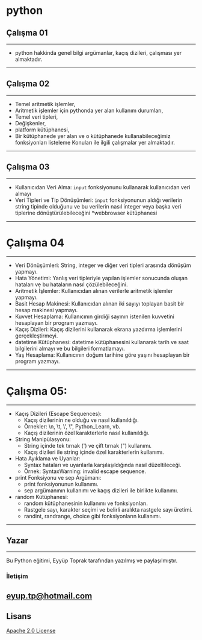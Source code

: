 # python 
## Çalışma  01 
---
* python hakkinda genel bilgi argümanlar, kaçış dizileri, çalışması yer almaktadır.
---
## Çalışma 02 
---
* Temel aritmetik işlemler,
* Aritmetik işlemler için pythonda yer alan kullanım durumları, 
* Temel veri tipleri,
* Değişkenler,
* platform kütüphanesi, 
* Bir kütüphanede yer alan ve o kütüphanede kullanabileceğimiz fonksiyonları listeleme
Konuları ile ilgili çalışmalar yer almaktadır.
---
## Çalışma 03
---
* Kullanıcıdan Veri Alma: `input` fonksiyonunu kullanarak kullanıcıdan veri almayı
* Veri Tipleri ve Tip Dönüşümleri: `input` fonksiyonunun aldığı verilerin string tipinde olduğunu ve bu verilerin nasıl integer veya başka veri tiplerine dönüştürülebileceğini
*webbrowser kütüphanesi
---
# Çalışma 04
---
* Veri Dönüşümleri: String, integer ve diğer veri tipleri arasında dönüşüm yapmayı.
* Hata Yönetimi: Yanlış veri tipleriyle yapılan işlemler sonucunda oluşan hataları ve bu hataların nasıl çözülebileceğini.
* Aritmetik İşlemler: Kullanıcıdan alınan verilerle aritmetik işlemler yapmayı.
* Basit Hesap Makinesi: Kullanıcıdan alınan iki sayıyı toplayan basit bir hesap makinesi yapmayı.
* Kuvvet Hesaplama: Kullanıcının girdiği sayının istenilen kuvvetini hesaplayan bir program yazmayı.
* Kaçış Dizileri: Kaçış dizilerini kullanarak ekrana yazdırma işlemlerini gerçekleştirmeyi.
* datetime Kütüphanesi: datetime kütüphanesini kullanarak tarih ve saat bilgilerini almayı ve bu bilgileri formatlamayı.
* Yaş Hesaplama: Kullanıcının doğum tarihine göre yaşını hesaplayan bir program yazmayı.
---

# Çalışma 05:

---
* Kaçış Dizileri (Escape Sequences):
  * Kaçış dizilerinin ne olduğu ve nasıl kullanıldığı.
  * Örnekler: \\n, \\t, \\', \\\", Python_Learn, vb.
  * Kaçış dizilerinin özel karakterlerle nasıl kullanıldığı.
* String Manipülasyonu:
  * String içinde tek tırnak (') ve çift tırnak (") kullanımı.
  * Kaçış dizileri ile string içinde özel karakterlerin kullanımı.
* Hata Ayıklama ve Uyarılar:
  * Syntax hataları ve uyarılarla karşılaşıldığında nasıl düzeltileceği.
  * Örnek: SyntaxWarning: invalid escape sequence.
* print Fonksiyonu ve sep Argümanı:
  * print fonksiyonunun kullanımı.
  * sep argümanının kullanımı ve kaçış dizileri ile birlikte kullanımı.
* random Kütüphanesi:
  * random kütüphanesinin kullanımı ve fonksiyonları.
  * Rastgele sayı, karakter seçimi ve belirli aralıkta rastgele sayı üretimi.
  * randint, randrange, choice gibi fonksiyonların kullanımı.
---

## Yazar
---
Bu Python eğitimi, Eyyüp Toprak tarafından yazılmış ve paylaşılmıştır.
### İletişim

[eyup.tp@hotmail.com](mailto:eyup.tp@hotmail.com)
---
## Lisans
[Apache 2.0 License](https://github.com/apache/.github/blob/main/LICENSE)